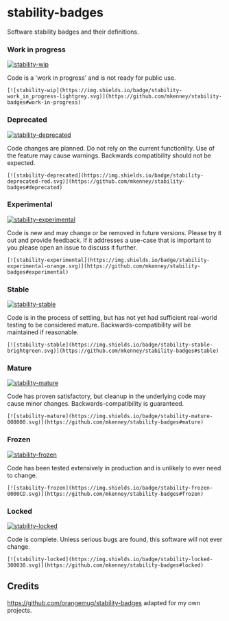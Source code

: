 # stability-badges

Software stability badges and their definitions.

### Work in progress
[![stability-wip](https://img.shields.io/badge/stability-work_in_progress-lightgrey.svg)](https://github.com/mkenney/stability-badges#work-in-progress)

Code is a 'work in progress' and is not ready for public use.

    [![stability-wip](https://img.shields.io/badge/stability-work_in_progress-lightgrey.svg)](https://github.com/mkenney/stability-badges#work-in-progress)


### Deprecated
[![stability-deprecated](https://img.shields.io/badge/stability-deprecated-red.svg)](https://github.com/mkenney/stability-badges#deprecated)

Code changes are planned. Do not rely on the current functionlity. Use of the feature may cause warnings. Backwards compatibility should not be expected.

    [![stability-deprecated](https://img.shields.io/badge/stability-deprecated-red.svg)](https://github.com/mkenney/stability-badges#deprecated)

### Experimental
[![stability-experimental](https://img.shields.io/badge/stability-experimental-orange.svg)](https://github.com/mkenney/stability-badges#experimental)

Code is new and may change or be removed in future versions. Please try it out and provide feedback. If it addresses a use-case that is important to you please open an issue to discuss it further.

    [![stability-experimental](https://img.shields.io/badge/stability-experimental-orange.svg)](https://github.com/mkenney/stability-badges#experimental)

### Stable
[![stability-stable](https://img.shields.io/badge/stability-stable-brightgreen.svg)](https://github.com/mkenney/stability-badges#stable)

Code is in the process of settling, but has not yet had sufficient real-world testing to be considered mature. Backwards-compatibility will be maintained if reasonable.

    [![stability-stable](https://img.shields.io/badge/stability-stable-brightgreen.svg)](https://github.com/mkenney/stability-badges#stable)

### Mature
[![stability-mature](https://img.shields.io/badge/stability-mature-008000.svg)](https://github.com/mkenney/stability-badges#mature)

Code has proven satisfactory, but cleanup in the underlying code may cause minor changes. Backwards-compatibility is guaranteed.

    [![stability-mature](https://img.shields.io/badge/stability-mature-008000.svg)](https://github.com/mkenney/stability-badges#mature)

### Frozen
[![stability-frozen](https://img.shields.io/badge/stability-frozen-0000CD.svg)](https://github.com/mkenney/stability-badges#frozen)

Code has been tested extensively in production and is unlikely to ever need to change.

    [![stability-frozen](https://img.shields.io/badge/stability-frozen-0000CD.svg)](https://github.com/mkenney/stability-badges#frozen)

### Locked
[![stability-locked](https://img.shields.io/badge/stability-locked-300030.svg)](https://github.com/mkenney/stability-badges#locked)

Code is complete. Unless serious bugs are found, this software will not ever change.

    [![stability-locked](https://img.shields.io/badge/stability-locked-300030.svg)](https://github.com/mkenney/stability-badges#locked)

## Credits
https://github.com/orangemug/stability-badges adapted for my own projects.

